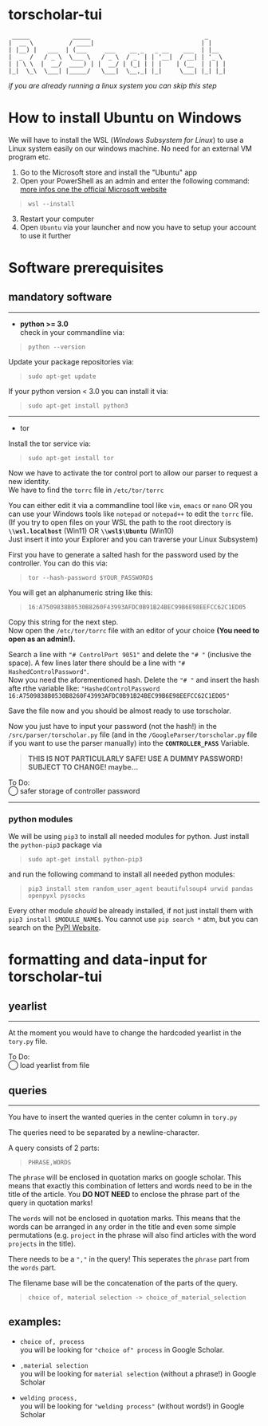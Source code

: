 # torscholar-tui


     _____            _____                                _     
    |  __ \          / ____|                              | |    
    | |__) |   ___  | (___     ___    __ _   _ __    ___  | |__  
    |  _  /   / _ \  \___ \   / _ \  / _` | | '__|  / __| | '_ \ 
    | | \ \  |  __/  ____) | |  __/ | (_| | | |    | (__  | | | |
    |_|  \_\  \___| |_____/   \___|  \__,_| |_|     \___| |_| |_|

*if you are already running a linux system you can skip this step*
# How to install Ubuntu on Windows
We will have to install the WSL (*Windows Subsystem for Linux*) to use a Linux system easily on our windows machine. No need for an external VM program etc.

1. Go to the Microsoft store and install the "Ubuntu" app
2. Open your PowerShell as an admin and enter the following command: [more infos one the official Microsoft website](https://docs.microsoft.com/en-us/windows/wsl/install)
>`wsl --install`

3. Restart your computer
4. Open `Ubuntu` via your launcher and now you have to setup your account to use it further

# Software prerequisites
## mandatory software
---
- **python >= 3.0**\
check in your commandline via:
>`python --version`

Update your package repositories via:
>`sudo apt-get update`

If your python version < 3.0 you can install it via:
>`sudo apt-get install python3`
---
- tor

Install the tor service via:
>`sudo apt-get install tor`

Now we have to activate the tor control port to allow our parser to request a new identity.\
We have to find the `torrc` file in `/etc/tor/torrc`

You can either edit it via a commandline tool like `vim`, `emacs` or `nano` OR you can use your Windows tools like `notepad` or `notepad++` to edit the `torrc` file.\
(If you try to open files on your WSL the path to the root directory is **`\\wsl.localhost`** (Win11) OR **`\\wsl$\Ubuntu`** (Win10)\
Just insert it into your Explorer and you can traverse your Linux Subsystem)

First you have to generate a salted hash for the password used by the controller. You can do this via:
>`tor --hash-password $YOUR_PASSWORD$`

You will get an alphanumeric string like this:
>`16:A7509838B0530B8260F43993AFDC0B91B24BEC99B6E98EEFCC62C1ED05`

Copy this string for the next step.\
Now open the `/etc/tor/torrc` file with an editor of your choice **(You need to open as an admin!).**

Search a line with `"# ControlPort 9051"` and delete the `"# "` (inclusive the space). A few lines later there should be a line with `"# HashedControlPassword"`.\
Now you need the aforementioned hash. Delete the `"# "` and insert the hash afte rthe variable like: `"HashedControlPassword 16:A7509838B0530B8260F43993AFDC0B91B24BEC99B6E98EEFCC62C1ED05"`

Save the file now and you should be almost ready to use torscholar.

Now you just have to input your password (not the hash!) in the `/src/parser/torscholar.py` file (and in the `/GoogleParser/torscholar.py` file if you want to use the parser manually) into the **`CONTROLLER_PASS`** Variable.
>**THIS IS NOT PARTICULARLY SAFE! USE A DUMMY PASSWORD! SUBJECT TO CHANGE! maybe...**

To Do:\
&#x25EF; safer storage of controller password

---
### python modules
We will be using `pip3` to install all needed modules for python. Just install the `python-pip3` package via

>`sudo apt-get install python-pip3`

and run the following command to install all needed python modules:

>`pip3 install stem random_user_agent beautifulsoup4 urwid pandas openpyxl pysocks`

Every other module *should* be already installed, if not just install them with `pip3 install $MODULE_NAME$`. You cannot use `pip search *` atm, but you can search on the [PyPI Website](https://pypi.org).

# formatting and data-input for torscholar-tui
## yearlist
---
At the moment you would have to change the hardcoded yearlist in the `tory.py` file.

To Do:\
&#x25EF; load yearlist from file

## queries
---
You have to insert the wanted queries in the center column in `tory.py`

The queries need to be separated by a newline-character.

A query consists of 2 parts:
>`PHRASE,WORDS`

The `phrase` will be enclosed in quotation marks on google scholar. This means that exactly this combination of letters and words need to be in the title of the article. You **DO NOT NEED** to enclose the phrase part of the query in quotation marks!

The `words` will not be enclosed in quotation marks. This means that the words can be arranged in any order in the title and even some simple permutations (e.g. `project` in the phrase will also find articles with the word `projects` in the title).

There needs to be a `","` in the query! This seperates the `phrase` part from the `words` part.

The filename base will be the concatenation of the parts of the query.
>`choice of, material selection -> choice_of_material_selection`

## examples:

- `choice of, process`\
you will be looking for `"choice of" process` in Google Scholar.

- `,material selection`\
you will be looking for `material selection` (without a phrase!) in Google Scholar

- `welding process,`\
you will be looking for `"welding process"` (without words!) in Google Scholar


